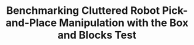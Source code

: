 ---
layout: default
title: Benchmarking Cluttered Robot Pick-and-Place Manipulation with the Box and Blocks Test 
authors: AS Morgan, K Hang, WG Bircher, et. al.
publication: IEEE Robotics and Automation Letters (RAL)
year: 2019
award:
video: <iframe width="100%" src="https://www.youtube.com/embed/7K3qU2MLoP8" frameborder="0" allow="accelerometer; autoplay; clipboard-write; encrypted-media; gyroscope; picture-in-picture" allowfullscreen></iframe>
doi: http://dx.doi.org/XX.XXX/
---